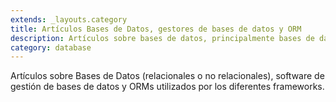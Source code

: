 ```yaml
---
extends: _layouts.category
title: Artículos Bases de Datos, gestores de bases de datos y ORM
description: Artículos sobre bases de datos, principalmente bases de datos relaciones y basadas en SQL, programas para la gestión de bases de datos, y los diferentes ORM (Object Relational Mappings) disponibles.
category: database
---
```


Artículos sobre Bases de Datos (relacionales o no relacionales), software de gestión de bases de datos y ORMs utilizados por los diferentes frameworks.
